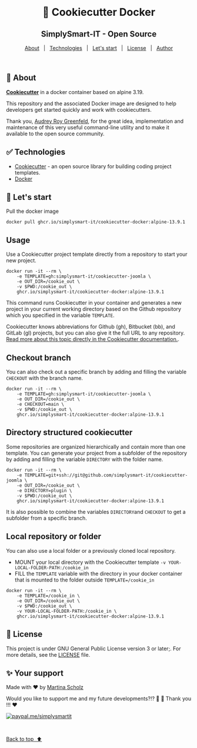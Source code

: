 <div align="center" id="top"> 

  &#xa0;
  
</div>

<h1 align="center">🚀  Cookiecutter Docker</h1><h2 align="center">SimplySmart-IT - Open Source</h2>

<p align="center">
  <a href="#bookmark_tabs-about">About</a> &#xa0; | &#xa0; 
  <a href="#white_check_mark-technologies">Technologies</a> &#xa0; | &#xa0;
  <a href="#rocket-lets-start">Let's start</a> &#xa0; | &#xa0;
  <a href="#memo-license">License</a> &#xa0; | &#xa0;
  <a href="#sparkles-your-support">Author</a>
</p>

&#xa0;

## :bookmark_tabs: About ##

**[Cookiecutter](https://www.cookiecutter.io/)** in a docker container based on alpine 3.19.

This repository and the associated Docker image are designed to help developers get started quickly and work with cookiecutters.

Thank you, [Audrey Roy Greenfeld](https://github.com/audreyfeldroy), for the great idea, implementation and maintenance of this very useful command-line utility and to make it available to the open source community.
## :white_check_mark: Technologies ##

- [Cookiecutter](https://github.com/cookiecutter/cookiecutter) - an open source library for building coding project templates.
- [Docker](https://www.docker.com/)

## :rocket: Let's start ##

Pull the docker image

```
docker pull ghcr.io/simplysmart-it/cookiecutter-docker:alpine-13.9.1
```
## Usage

Use a Cookiecutter project template directly from a repository to start your new project.

```
docker run -it --rm \
	-e TEMPLATE=gh:simplysmart-it/cookiecutter-joomla \
	-e OUT_DIR=/cookie_out \
	-v $PWD:/cookie_out \
	ghcr.io/simplysmart-it/cookiecutter-docker:alpine-13.9.1
```

This command runs Cookiecutter in your container and generates a new project in your current working directory based on the Github repository which you specified in the variable `TEMPLATE`.

Cookiecutter knows abbreviations for Github (gh), Bitbucket (bb), and GitLab (gl) projects, but you can also give it the full URL to any repository. [Read more about this topic directly in the Cookiecutter documentation.](https://cookiecutter.readthedocs.io/en/stable/usage.html).

## Checkout branch

You can also check out a specific branch by adding and filling the variable `CHECKOUT` with the branch name.

```
docker run -it --rm \
	-e TEMPLATE=gh:simplysmart-it/cookiecutter-joomla \
	-e OUT_DIR=/cookie_out \
	-e CHECKOUT=main \
	-v $PWD:/cookie_out \
	ghcr.io/simplysmart-it/cookiecutter-docker:alpine-13.9.1
```

## Directory structured cookiecutter

Some repositories are organized hierarchically and contain more than one template. You can generate your project from a subfolder of the repository by adding and filling the variable `DIRECTORY` with the folder name.

```
docker run -it --rm \
	-e TEMPLATE=git+ssh://git@github.com/simplysmart-it/cookiecutter-joomla \
	-e OUT_DIR=/cookie_out \
	-e DIRECTORY=plugin \
	-v $PWD:/cookie_out \
	ghcr.io/simplysmart-it/cookiecutter-docker:alpine-13.9.1
```
It is also possible to combine the variables `DIRECTORY`and `CHECKOUT` to get a subfolder from a specific branch.

## Local repository or folder

You can also use a local folder or a previously cloned local repository. 
- MOUNT your local directory with the Cookiecutter template `-v YOUR-LOCAL-FOLDER-PATH:/cookie_in`
- FILL the `TEMPLATE` variable with the directory in your docker container that is mounted to the folder outside `TEMPLATE=/cookie_in`
```
docker run -it --rm \
	-e TEMPLATE=/cookie_in \
	-e OUT_DIR=/cookie_out \
	-v $PWD:/cookie_out \
	-v YOUR-LOCAL-FOLDER-PATH:/cookie_in \
	ghcr.io/simplysmart-it/cookiecutter-docker:alpine-13.9.1
```

## :memo: License ##

This project is under GNU General Public License version 3 or later;. For more details, see the [LICENSE](LICENSE.md) file.


## :sparkles: Your support ##

Made with :heart: by <a href="https://github.com/SimplySmart-IT" target="_blank">Martina Scholz</a>

Would you like to support me and my future developments?!? 🎉 🚀 Thank you !!! ❤️

[<img alt="paypal.me/simplysmartit" src="https://img.shields.io/static/v1?label=PayPal.me/SimplySmartIT&message=PayPal.me&color=1040c1&style=for-the-badge&logo=paypal"/>](https://paypal.me/simplysmartit?country.x=DE&locale.x=de_DE)

&#xa0;


<a href="#top">Back to top&nbsp;&nbsp;⬆️</a>
